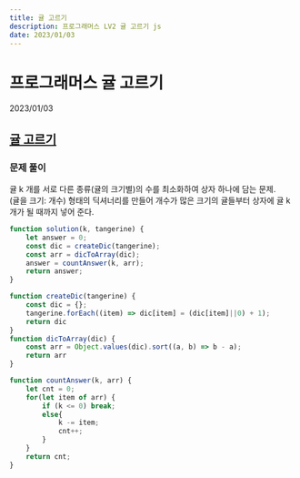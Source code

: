 ```yaml
---
title: 귤 고르기
description: 프로그래머스 LV2 귤 고르기 js
date: 2023/01/03
---
```


# 프로그래머스 귤 고르기
<div class="flex justify-end text-sm">2023/01/03</div>

## <a href="https://school.programmers.co.kr/learn/courses/30/lessons/138476" target="_blank">귤 고르기</a>

### 문제 풀이
귤 k 개를 서로 다른 종류(귤의 크기별)의 수를 최소화하여 상자 하나에 담는 문제.  
(귤을 크기: 개수) 형태의 딕셔너리를 만들어 개수가 많은 크기의 귤들부터 상자에 귤 k 개가 될 때까지 넣어 준다.

``` js
function solution(k, tangerine) {
    let answer = 0;
    const dic = createDic(tangerine);
    const arr = dicToArray(dic);
    answer = countAnswer(k, arr);
    return answer;
}

function createDic(tangerine) {
    const dic = {};
    tangerine.forEach((item) => dic[item] = (dic[item]||0) + 1);
    return dic
}
function dicToArray(dic) {
    const arr = Object.values(dic).sort((a, b) => b - a);
    return arr
}

function countAnswer(k, arr) {
    let cnt = 0;
    for(let item of arr) {
        if (k <= 0) break;
        else{
            k -= item;
            cnt++;
        }
    }
    return cnt;
}

```